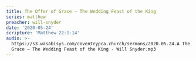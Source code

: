 ```yaml
---
title: The Offer of Grace – The Wedding Feast of the King
series: matthew
preacher: will-snyder
date: '2020-05-24'
scripture: 'Matthew 22:1-14'
audio: >-
  https://s3.wasabisys.com/coventrypca.church/sermons/2020.05.24.A The Offer of
  Grace – The Wedding Feast of the King - Will Snyder.mp3
---
```

